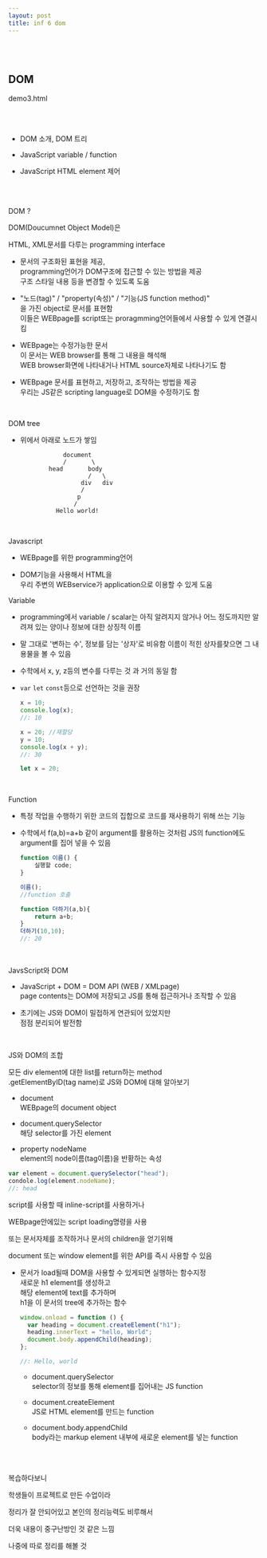 ```yaml
---
layout: post
title: inf 6 dom
---
```


<br><br>

## DOM

demo3.html

<br><br>

- DOM 소개, DOM 트리

- JavaScript variable / function

- JavaScript HTML element 제어

<br><br>

DOM ?

DOM(Doucumnet Object Model)은

HTML, XML문서를 다루는 programming interface

- 문서의 구조화된 표현을 제공,<br>
  programming언어가 DOM구조에 접근할 수 있는 방법을 제공<br>
  구조 스타일 내용 등을 변경할 수 있도록 도움

- "노드(tag)" / "property(속성)" / "기능(JS function method)"<br>
  을 가진 object로 문서를 표현함<br>
  이들은 WEBpage를 script또는 proragmming언어들에서 사용할 수 있게 연결시킴

- WEBpage는 수정가능한 문서<br>
  이 문서는 WEB browser를 통해 그 내용을 해석해<br>
  WEB browser화면에 나타내거나 HTML source자체로 나타나기도 함

- WEBpage 문서를 표현하고, 저장하고, 조작하는 방법을 제공<br>
  우리는 JS같은 scripting language로 DOM을 수정하기도 함

<br>

DOM tree

- 위에서 아래로 노드가 쌓임

  ```
              document
              /       \
          head       body
                     /   \
                   div   div
                   /
                  p
                 /
            Hello world!
  ```

<br>

Javascript

- WEBpage를 위한 programming언어

- DOM기능을 사용해서 HTML을<br>
  우리 주변의 WEBservice가 application으로 이용할 수 있게 도움
  <br>

Variable

- programming에서 variable / scalar는 아직 알려지지 않거나
  어느 정도까지만 알려져 있는 양이나 정보에 대한 상징적 이름

- 말 그대로 '변하는 수', 정보를 담는 '상자'로 비유함
  이름이 적힌 상자를찾으면 그 내용물을 볼 수 있음

- 수학에서 x, y, z등의 변수를 다루는 것 과 거의 동일 함

- `var` `let` `const`등으로 선언하는 것을 권장

  ```javascript
  x = 10;
  console.log(x);
  //: 10

  x = 20; //재할당
  y = 10;
  console.log(x + y);
  //: 30

  let x = 20;
  ```

<br>

Function

- 특정 작업을 수행하기 위한 코드의 집합으로
  코드를 재사용하기 위해 쓰는 기능

- 수학에서 f(a,b)=a+b 같이 argument를 활용하는 것처럼
  JS의 function에도 argument를 집어 넣을 수 있음

  ```javascript
  function 이름() {
      실행할 code;
  }

  이름();
  //function 호출

  function 더하기(a,b){
      return a+b;
  }
  더하기(10,10);
  //: 20
  ```

<br>

JavsScript와 DOM

- JavaScript + DOM = DOM API (WEB / XMLpage)<br>
  page contents는 DOM에 저장되고 JS를 통해 접근하거나 조작할 수 있음<br>

- 초기에는 JS와 DOM이 밀접하게 연관되어 있었지만<br>
  점점 분리되어 발전함

<br>

JS와 DOM의 조합

모든 div element에 대한 list를 return하는 method<br>
.getElementByID(tag name)로 JS와 DOM에 대해 알아보기

- document<br>
  WEBpage의 document object

- document.querySelector<br>
  해당 selector를 가진 element

- property nodeName<br>
  element의 node이름(tag이름)을 반황하는 속성

```javascript
var element = document.querySelector("head");
condole.log(element.nodeName);
//: head
```

script를 사용할 때 inline-script를 사용하거나

WEBpage안에있는 script loading명령을 사용

또는 문서자체를 조작하거나 문서의 children을 얻기위해

document 또는 window element를 위한 API를 즉시 사용할 수 있음

- 문서가 load될때 DOM을 사용할 수 있게되면 실행하는 함수지정<br>
  새로운 h1 element를 생성하고<br>
  해당 element에 text를 추가하며<br>
  h1을 이 문서의 tree에 추가하는 함수

  ```javascript
  window.onload = function () {
    var heading = document.createElement("h1");
    heading.innerText = "hello, World";
    document.body.appendChild(heading);
  };

  //: Hello, world
  ```

  - document.querySelector<br>
    selector의 정보를 통해 element를 집어내는 JS function

  - document.createElement<br>
    JS로 HTML element를 만드는 function

  - document.body.appendChild<br>
    body라는 markup element 내부에 새로운 element를 넣는 function

<br><br>

복습하다보니

학생들이 프로젝트로 만든 수업이라

정리가 잘 안되어있고 본인의 정리능력도 비루해서

더욱 내용이 중구난방인 것 같은 느낌

나중에 따로 정리를 해볼 것

